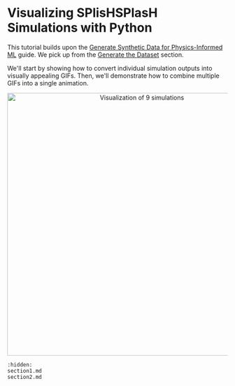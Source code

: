 # Visualizing SPlisHSPlasH Simulations with Python
This tutorial builds upon the [Generate Synthetic Data for Physics-Informed ML](../synthetic-data-for-piml/index.md) guide.
We pick up from the [Generate the Dataset](../synthetic-data-for-piml/sections/section4.md) section.

We'll start by showing how to convert individual simulation outputs into visually appealing GIFs. Then, we'll demonstrate how 
to combine multiple GIFs into a single animation.

<p align="center"><img src="../_static/combined_3_3.gif" alt="Visualization of 9 simulations" width="600"></p>

```{toctree}
:hidden:
section1.md
section2.md
```
